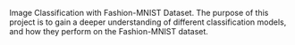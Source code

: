 Image Classification with Fashion-MNIST Dataset. The purpose of this project is to gain a deeper understanding of different classification models, and how they perform on the Fashion-MNIST dataset.
